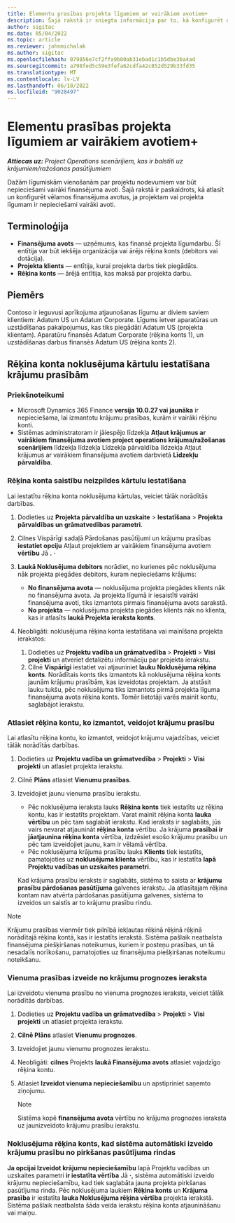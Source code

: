 ```yaml
---
title: Elementu prasības projekta līgumiem ar vairākiem avotiem+
description: Šajā rakstā ir sniegta informācija par to, kā konfigurēt un izmantot krājumu prasības, izmantojot vairākus finansējuma avotus.
author: sigitac
ms.date: 05/04/2022
ms.topic: article
ms.reviewer: johnmichalak
ms.author: sigitac
ms.openlocfilehash: 079856e7cf2ffa9b80ab31ebad1c1b5dbe36a4ad
ms.sourcegitcommit: a798fed5c59e3fefa62cdfa42c852d529b33fd35
ms.translationtype: MT
ms.contentlocale: lv-LV
ms.lasthandoff: 06/18/2022
ms.locfileid: "9028497"
---
```

# <a name="item-requirements-for-project-contracts-with-multiple-funding-sources"></a>Elementu prasības projekta līgumiem ar vairākiem avotiem+

_**Attiecas uz:** Project Operations scenārijiem, kas ir balstīti uz krājumiem/ražošanas pasūtījumiem_

Dažām līgumiskām vienošanām par projektu nodevumiem var būt nepieciešami vairāki finansējuma avoti. Šajā rakstā ir paskaidrots, kā atlasīt un konfigurēt vēlamos finansējuma avotus, ja projektam vai projekta līgumam ir nepieciešami vairāki avoti.

## <a name="terminology"></a>Terminoloģija

- **Finansējuma avots** — uzņēmums, kas finansē projekta līgumdarbu. Šī entītija var būt iekšēja organizācija vai ārējs rēķina konts (debitors vai dotācija).
- **Projekta klients** — entītija, kurai projekta darbs tiek piegādāts.
- **Rēķina konts** — ārējā entītija, kas maksā par projekta darbu.

## <a name="example"></a>Piemērs

Contoso ir ieguvusi aprīkojuma atjaunošanas līgumu ar diviem saviem klientiem: Adatum US un Adatum Corporate. Līgums ietver aparatūras un uzstādīšanas pakalpojumus, kas tiks piegādāti Adatum US (projekta klientam). Aparatūru finansēs Adatum Corporate (rēķina konts 1), un uzstādīšanas darbus finansēs Adatum US (rēķina konts 2).

## <a name="set-up-invoice-account-defaulting-rules-for-item-requirements"></a>Rēķina konta noklusējuma kārtulu iestatīšana krājumu prasībām

### <a name="prerequisites"></a>Priekšnoteikumi

- Microsoft Dynamics 365 Finance **versija 10.0.27 vai jaunāka** ir nepieciešama, lai izmantotu krājumu prasības, kurām ir vairāki rēķinu konti.
- Sistēmas administratoram ir jāiespējo līdzekļa **Atļaut krājumus ar vairākiem finansējuma avotiem project operations krājuma/ražošanas scenārijiem** līdzekļa līdzekļa Līdzekļa pārvaldība līdzekļa Atļaut krājumus ar vairākiem finansējuma avotiem darbvietā **Līdzekļu pārvaldība**.

### <a name="set-up-the-invoice-account-defaulting-rules"></a>Rēķina konta saistību neizpildes kārtulu iestatīšana

Lai iestatītu rēķina konta noklusējuma kārtulas, veiciet tālāk norādītās darbības.

1. Dodieties uz **Projekta pārvaldība un uzskaite** \> **Iestatīšana** \> **Projekta pārvaldības un grāmatvedības parametri**.
1. Cilnes Vispārīgi sadaļā Pārdošanas pasūtījumi un krājumu prasības **iestatiet opciju** Atļaut projektiem ar vairākiem finansējuma avotiem **vērtību** Jā **.** **·**
1. **Laukā Noklusējuma debitors** norādiet, no kurienes pēc noklusējuma nāk projekta piegādes debitors, kuram nepieciešams krājums:

    - **No finansējuma avota** — noklusējuma projekta piegādes klients nāk no finansējuma avota. Ja projekta līgumā ir iesaistīti vairāki finansējuma avoti, tiks izmantots pirmais finansējuma avots sarakstā.
    - **No projekta** — noklusējuma projekta piegādes klients nāk no klienta, kas ir atlasīts **laukā Projekta ieraksta konts**.

1. Neobligāti: noklusējuma rēķina konta iestatīšana vai mainīšana projekta ierakstos:

    1. Dodieties uz **Projektu vadība un grāmatvedība** \> **Projekti** \> **Visi projekti** un atveriet detalizētu informāciju par projekta ierakstu.
    2. Cilnē **Vispārīgi** iestatiet vai atjauniniet **lauku Noklusējuma rēķina konts**. Norādītais konts tiks izmantots kā noklusējuma rēķina konts jaunām krājumu prasībām, kas izveidotas projektam. Ja atstāsit lauku tukšu, pēc noklusējuma tiks izmantots pirmā projekta līguma finansējuma avota rēķina konts. Tomēr lietotāji varēs mainīt kontu, saglabājot ierakstu.

### <a name="select-the-invoice-account-to-use-when-you-create-an-item-requirement"></a>Atlasiet rēķina kontu, ko izmantot, veidojot krājumu prasību

Lai atlasītu rēķina kontu, ko izmantot, veidojot krājumu vajadzības, veiciet tālāk norādītās darbības.

1. Dodieties uz **Projektu vadība un grāmatvedība** \> **Projekti** \> **Visi projekti** un atlasiet projekta ierakstu.
1. Cilnē **Plāns** atlasiet **Vienumu prasības**.
1. Izveidojiet jaunu vienuma prasību ierakstu.

    - Pēc noklusējuma ieraksta lauks **Rēķina konts** tiek iestatīts uz rēķina kontu, kas ir iestatīts projektam. Varat mainīt rēķina konta **lauka vērtību** un pēc tam saglabāt ierakstu. Kad ieraksts ir saglabāts, jūs vairs nevarat atjaunināt **rēķina konta** vērtību. Ja krājuma **prasībai ir jāatjaunina rēķina konta** vērtība, izdzēsiet esošo krājumu prasību un pēc tam izveidojiet jaunu, kam ir vēlamā vērtība.
    - Pēc noklusējuma krājuma prasību lauks **Klients** tiek iestatīts, pamatojoties uz **noklusējuma klienta** vērtību, kas ir iestatīta **lapā Projektu vadības un uzskaites parametri**.

    Kad krājuma prasību ieraksts ir saglabāts, sistēma to saista ar **krājumu prasību pārdošanas pasūtījuma** galvenes ierakstu. Ja atlasītajam rēķina kontam nav atvērta pārdošanas pasūtījuma galvenes, sistēma to izveidos un saistīs ar to krājumu prasību rindu.

> [!NOTE]
> Krājumu prasības vienmēr tiek pilnībā iekļautas rēķinā rēķinā rēķinā norādītajā rēķina kontā, kas ir iestatīts ierakstā. Sistēma pašlaik neatbalsta finansējuma piešķiršanas noteikumus, kuriem ir posteņu prasības, un tā nesadalīs norīkošanu, pamatojoties uz finansējuma piešķiršanas noteikumu noteikšanu.

### <a name="create-an-item-requirement-from-an-item-forecast-record"></a>Vienuma prasības izveide no krājumu prognozes ieraksta

Lai izveidotu vienuma prasību no vienuma prognozes ieraksta, veiciet tālāk norādītās darbības.

1. Dodieties uz **Projektu vadība un grāmatvedība** \> **Projekti** \> **Visi projekti** un atlasiet projekta ierakstu.
1. **Cilnē Plāns** atlasiet **Vienumu prognozes**.
1. Izveidojiet jaunu vienumu prognozes ierakstu.
1. Neobligāti: **cilnes** Projekts **laukā Finansējuma avots** atlasiet vajadzīgo rēķina kontu.
1. Atlasiet **Izveidot vienuma nepieciešamību** un apstipriniet saņemto ziņojumu.

    > [!NOTE]
    > Sistēma kopē **finansējuma avota** vērtību no krājuma prognozes ieraksta uz jaunizveidoto krājumu prasību ierakstu.

### <a name="default-invoice-account-when-the-system-automatically-creates-an-item-requirement-from-a-purchase-order-line"></a>Noklusējuma rēķina konts, kad sistēma automātiski izveido krājumu prasību no pirkšanas pasūtījuma rindas

**Ja opcijai Izveidot krājumu nepieciešamību** lapā Projektu vadības un uzskaites parametri **ir iestatīta vērtība** Jā **·**, sistēma automātiski izveido krājumu nepieciešamību, kad tiek saglabāta jauna projekta pirkšanas pasūtījuma rinda. Pēc noklusējuma laukiem **Rēķina konts** un **Krājuma prasība** ir iestatīta **lauka Noklusējuma rēķina vērtība** projekta ierakstā. Sistēma pašlaik neatbalsta šāda veida ierakstu rēķina konta atjaunināšanu vai maiņu.
